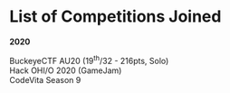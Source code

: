 # List of Competitions Joined


**2020**

BuckeyeCTF AU20 (19<sup>th</sup>/32 - 216pts, Solo)  
Hack OHI/O 2020 (GameJam)  
CodeVita Season 9
